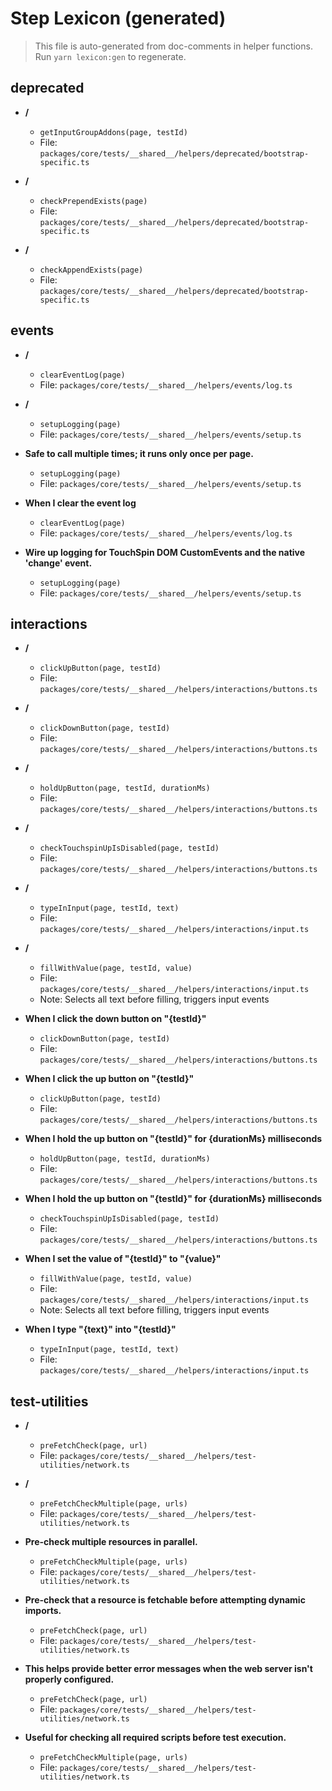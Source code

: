 # Step Lexicon (generated)

> This file is auto-generated from doc-comments in helper functions.
> Run `yarn lexicon:gen` to regenerate.

## deprecated

- **/**
  - `getInputGroupAddons(page, testId)`
  - File: `packages/core/tests/__shared__/helpers/deprecated/bootstrap-specific.ts`

- **/**
  - `checkPrependExists(page)`
  - File: `packages/core/tests/__shared__/helpers/deprecated/bootstrap-specific.ts`

- **/**
  - `checkAppendExists(page)`
  - File: `packages/core/tests/__shared__/helpers/deprecated/bootstrap-specific.ts`

## events

- **/**
  - `clearEventLog(page)`
  - File: `packages/core/tests/__shared__/helpers/events/log.ts`

- **/**
  - `setupLogging(page)`
  - File: `packages/core/tests/__shared__/helpers/events/setup.ts`

- **Safe to call multiple times; it runs only once per page.**
  - `setupLogging(page)`
  - File: `packages/core/tests/__shared__/helpers/events/setup.ts`

- **When I clear the event log**
  - `clearEventLog(page)`
  - File: `packages/core/tests/__shared__/helpers/events/log.ts`

- **Wire up logging for TouchSpin DOM CustomEvents and the native 'change' event.**
  - `setupLogging(page)`
  - File: `packages/core/tests/__shared__/helpers/events/setup.ts`

## interactions

- **/**
  - `clickUpButton(page, testId)`
  - File: `packages/core/tests/__shared__/helpers/interactions/buttons.ts`

- **/**
  - `clickDownButton(page, testId)`
  - File: `packages/core/tests/__shared__/helpers/interactions/buttons.ts`

- **/**
  - `holdUpButton(page, testId, durationMs)`
  - File: `packages/core/tests/__shared__/helpers/interactions/buttons.ts`

- **/**
  - `checkTouchspinUpIsDisabled(page, testId)`
  - File: `packages/core/tests/__shared__/helpers/interactions/buttons.ts`

- **/**
  - `typeInInput(page, testId, text)`
  - File: `packages/core/tests/__shared__/helpers/interactions/input.ts`

- **/**
  - `fillWithValue(page, testId, value)`
  - File: `packages/core/tests/__shared__/helpers/interactions/input.ts`
  - Note: Selects all text before filling, triggers input events

- **When I click the down button on "{testId}"**
  - `clickDownButton(page, testId)`
  - File: `packages/core/tests/__shared__/helpers/interactions/buttons.ts`

- **When I click the up button on "{testId}"**
  - `clickUpButton(page, testId)`
  - File: `packages/core/tests/__shared__/helpers/interactions/buttons.ts`

- **When I hold the up button on "{testId}" for {durationMs} milliseconds**
  - `holdUpButton(page, testId, durationMs)`
  - File: `packages/core/tests/__shared__/helpers/interactions/buttons.ts`

- **When I hold the up button on "{testId}" for {durationMs} milliseconds**
  - `checkTouchspinUpIsDisabled(page, testId)`
  - File: `packages/core/tests/__shared__/helpers/interactions/buttons.ts`

- **When I set the value of "{testId}" to "{value}"**
  - `fillWithValue(page, testId, value)`
  - File: `packages/core/tests/__shared__/helpers/interactions/input.ts`
  - Note: Selects all text before filling, triggers input events

- **When I type "{text}" into "{testId}"**
  - `typeInInput(page, testId, text)`
  - File: `packages/core/tests/__shared__/helpers/interactions/input.ts`

## test-utilities

- **/**
  - `preFetchCheck(page, url)`
  - File: `packages/core/tests/__shared__/helpers/test-utilities/network.ts`

- **/**
  - `preFetchCheckMultiple(page, urls)`
  - File: `packages/core/tests/__shared__/helpers/test-utilities/network.ts`

- **Pre-check multiple resources in parallel.**
  - `preFetchCheckMultiple(page, urls)`
  - File: `packages/core/tests/__shared__/helpers/test-utilities/network.ts`

- **Pre-check that a resource is fetchable before attempting dynamic imports.**
  - `preFetchCheck(page, url)`
  - File: `packages/core/tests/__shared__/helpers/test-utilities/network.ts`

- **This helps provide better error messages when the web server isn't properly configured.**
  - `preFetchCheck(page, url)`
  - File: `packages/core/tests/__shared__/helpers/test-utilities/network.ts`

- **Useful for checking all required scripts before test execution.**
  - `preFetchCheckMultiple(page, urls)`
  - File: `packages/core/tests/__shared__/helpers/test-utilities/network.ts`

